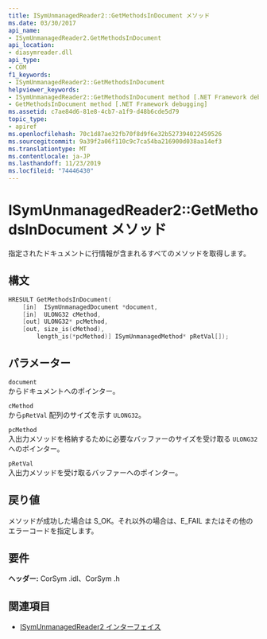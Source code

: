 ```yaml
---
title: ISymUnmanagedReader2::GetMethodsInDocument メソッド
ms.date: 03/30/2017
api_name:
- ISymUnmanagedReader2.GetMethodsInDocument
api_location:
- diasymreader.dll
api_type:
- COM
f1_keywords:
- ISymUnmanagedReader2::GetMethodsInDocument
helpviewer_keywords:
- ISymUnmanagedReader2::GetMethodsInDocument method [.NET Framework debugging]
- GetMethodsInDocument method [.NET Framework debugging]
ms.assetid: c7ae84d6-81e8-4cb7-a1f9-d48b6cde5d79
topic_type:
- apiref
ms.openlocfilehash: 70c1d87ae32fb70f8d9f6e32b527394022459526
ms.sourcegitcommit: 9a39f2a06f110c9c7ca54ba216900d038aa14ef3
ms.translationtype: MT
ms.contentlocale: ja-JP
ms.lasthandoff: 11/23/2019
ms.locfileid: "74446430"
---
```

# <a name="isymunmanagedreader2getmethodsindocument-method"></a>ISymUnmanagedReader2::GetMethodsInDocument メソッド
指定されたドキュメントに行情報が含まれるすべてのメソッドを取得します。  
  
## <a name="syntax"></a>構文  
  
```cpp  
HRESULT GetMethodsInDocument(  
    [in]  ISymUnmanagedDocument *document,  
    [in]  ULONG32 cMethod,  
    [out] ULONG32* pcMethod,  
    [out, size_is(cMethod),  
        length_is(*pcMethod)] ISymUnmanagedMethod* pRetVal[]);  
```  
  
## <a name="parameters"></a>パラメーター  
 `document`  
 からドキュメントへのポインター。  
  
 `cMethod`  
 から`pRetVal` 配列のサイズを示す `ULONG32`。  
  
 `pcMethod`  
 入出力メソッドを格納するために必要なバッファーのサイズを受け取る `ULONG32` へのポインター。  
  
 `pRetVal`  
 入出力メソッドを受け取るバッファーへのポインター。  
  
## <a name="return-value"></a>戻り値  
 メソッドが成功した場合は S_OK。それ以外の場合は、E_FAIL またはその他のエラーコードを指定します。  
  
## <a name="requirements"></a>要件  
 **ヘッダー:** CorSym .idl、CorSym .h  
  
## <a name="see-also"></a>関連項目

- [ISymUnmanagedReader2 インターフェイス](../../../../docs/framework/unmanaged-api/diagnostics/isymunmanagedreader2-interface.md)
